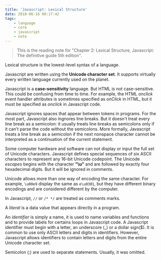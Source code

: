 ```yaml
---
title: 'Javascript: Lexical Structure'
date: 2018-06-16 00:17:42
tags:
    - language
    - core
    - javascript
    - note
---
```

> This is the reading note for "Chapter 2: Lexical Structure, Javascript: The definitive guide 5th edition". <br>

Lexical structure is the lowest-level syntax of a language. <br>

Javascript are written using the **Unicode character set**. It supports virtually every written language currently used on the planet. <br>

Javascript is a **case-sensitivity** language. But HTML is not case-sensitive. This could be confusing from time to time. For example, the HTML _onclick_ event handler attributes is sometimes specified as _onClick_ in HTML, but it must be specified as _onclick_ in Javascript code. <br>

Javascript ignores spaces that appear between tokens in programs. For the most part, Javascript also ingnores line breaks. But it doesn't treat every line break as a semicolon: it usually treats line breaks as semicolons only if it can't parse the code without the semicolons. More formally, Javascript treats a line break as a semicolon if the next nonspace character cannot be interpreted as a continuation of the current statement.<br>

Some computer hardware and software can not display or input the full set of Unicode characters. Javascript defines special sequences of six ASCII characters to represent any 16-bit Unicode codepoint. The Unicode _escapes_ begins with the character __"\u"__ and are followed by exactly four hexadecimal digits. But it will be ignored in comments. <br>

Unicode allows more than one way of encoding the same character. For example, `\u00e9` display the same as `e\u0301`, but they have different binary encodings and are considered different by the computer. <br>

In Javascript, `//` or `/* */` are treated as comments marks. <br>

A _literal_ is a data value that appears directly in a program. <br>

An _identifier_ is simply a name, it is used to name variables and functions and to provide labels for certains loops in Javascript code. A Javascript identifier must begin with a letter, an underscore (_) or a dollar sign($). It is common to use only ASCII letters and digits in identifiers. However, Javascript allows identifiers to contain letters and digits from the entire Unicode character set. <br>

Semicolon (;) are used to separate statements. Usually, it was omitted. 
